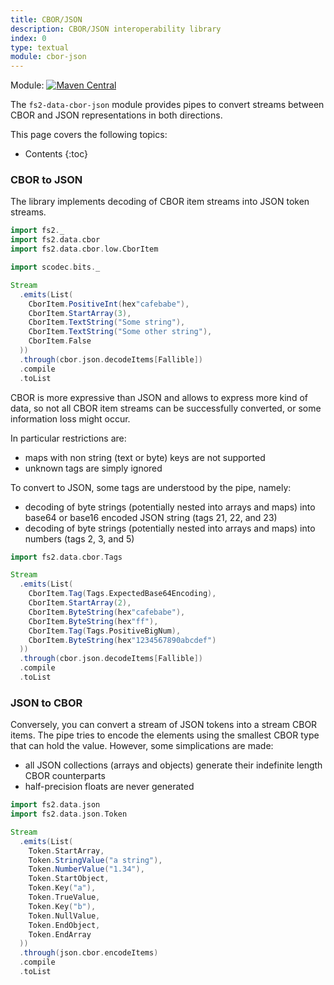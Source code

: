 ```yaml
---
title: CBOR/JSON
description: CBOR/JSON interoperability library
index: 0
type: textual
module: cbor-json
---
```


Module: [![Maven Central](https://img.shields.io/maven-central/v/org.gnieh/fs2-data-cbor-json_2.13.svg)](https://mvnrepository.com/artifact/org.gnieh/fs2-data-cbor-json_2.13)

The `fs2-data-cbor-json` module provides pipes to convert streams between CBOR and JSON representations in both directions.

This page covers the following topics:
* Contents
{:toc}

### CBOR to JSON

The library implements decoding of CBOR item streams into JSON token streams.

```scala mdoc
import fs2._
import fs2.data.cbor
import fs2.data.cbor.low.CborItem

import scodec.bits._

Stream
  .emits(List(
    CborItem.PositiveInt(hex"cafebabe"),
    CborItem.StartArray(3),
    CborItem.TextString("Some string"),
    CborItem.TextString("Some other string"),
    CborItem.False
  ))
  .through(cbor.json.decodeItems[Fallible])
  .compile
  .toList
```

CBOR is more expressive than JSON and allows to express more kind of data, so not all CBOR item streams can be successfully converted, or some information loss might occur.

In particular restrictions are:
 - maps with non string (text or byte) keys are not supported
 - unknown tags are simply ignored

To convert to JSON, some tags are understood by the pipe, namely:
 - decoding of byte strings (potentially nested into arrays and maps) into base64 or base16 encoded JSON string (tags 21, 22, and 23)
 - decoding of byte strings (potentially nested into arrays and maps) into numbers (tags 2, 3, and 5)

```scala mdoc
import fs2.data.cbor.Tags

Stream
  .emits(List(
    CborItem.Tag(Tags.ExpectedBase64Encoding),
    CborItem.StartArray(2),
    CborItem.ByteString(hex"cafebabe"),
    CborItem.ByteString(hex"ff"),
    CborItem.Tag(Tags.PositiveBigNum),
    CborItem.ByteString(hex"1234567890abcdef")
  ))
  .through(cbor.json.decodeItems[Fallible])
  .compile
  .toList
```

### JSON to CBOR

Conversely, you can convert a stream of JSON tokens into a stream CBOR items. The pipe tries to encode the elements using the smallest CBOR type that can hold the value. However, some simplications are made:
 - all JSON collections (arrays and objects) generate their indefinite length CBOR counterparts
 - half-precision floats are never generated

```scala mdoc
import fs2.data.json
import fs2.data.json.Token

Stream
  .emits(List(
    Token.StartArray,
    Token.StringValue("a string"),
    Token.NumberValue("1.34"),
    Token.StartObject,
    Token.Key("a"),
    Token.TrueValue,
    Token.Key("b"),
    Token.NullValue,
    Token.EndObject,
    Token.EndArray
  ))
  .through(json.cbor.encodeItems)
  .compile
  .toList
```
